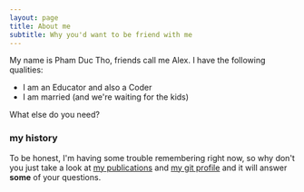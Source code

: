 ```yaml
---
layout: page
title: About me
subtitle: Why you'd want to be friend with me
---
```


My name is Pham Duc Tho, friends call me Alex. I have the following qualities:

- I am an Educator and also a Coder
- I am married (and we're waiting for the kids)

What else do you need?

### my history

To be honest, I'm having some trouble remembering right now, so why don't you just take a look at [my publications](https://scholar.google.com/citations?hl=vi&authuser=1&user=Qa8XJc8AAAAJ) and [my git profile](https://github.com/thopd88) and it will answer **some** of your questions.
